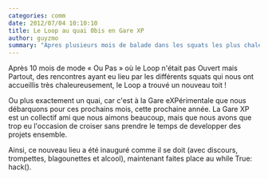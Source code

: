 ```yaml
---
categories: comm
date: 2012/07/04 10:10:10
title: Le Loop au quai 0bis en Gare XP
author: guyzmo
summary: "Apres plusieurs mois de balade dans les squats les plus chaleureux de Paris, Le Loop est accueilli par la Gare XP !"
---
```

Après 10 mois de mode « Ou Pas » où le Loop n'était pas Ouvert mais Partout,
des rencontres ayant eu lieu par les différents squats qui nous ont accueillis
très chaleureusement, le Loop a trouvé un nouveau toit !

Ou plus exactement un quai, car c'est à la Gare eXPérimentale que nous débarquons 
pour ces prochains mois, cette prochaine année. La Gare XP est un collectif ami
que nous aimons beaucoup, mais que nous avons que trop eu l'occasion de croiser
sans prendre le temps de developper des projets ensemble.

Ainsi, ce nouveau lieu a été inauguré comme il se doit (avec discours, trompettes,
blagounettes et alcool), maintenant faites place au while True: hack().

